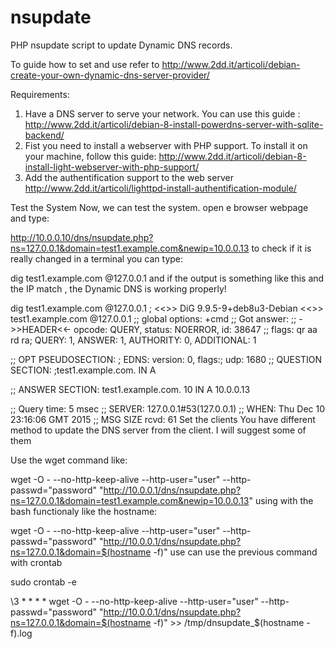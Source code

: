 # nsupdate
PHP nsupdate script to update Dynamic DNS records.

To guide how to set and use refer to http://www.2dd.it/articoli/debian-create-your-own-dynamic-dns-server-provider/

Requirements:

1. Have a DNS server to serve your network. You can use this guide : http://www.2dd.it/articoli/debian-8-install-powerdns-server-with-sqlite-backend/
2. Fist you need to install a webserver with PHP support. To install it on your machine, follow this guide: http://www.2dd.it/articoli/debian-8-install-light-webserver-with-php-support/
3. Add the authentification support to the web server http://www.2dd.it/articoli/lighttpd-install-authentification-module/


Test the System
Now, we can test the system.
open e browser webpage and type:

http://10.0.0.10/dns/nsupdate.php?ns=127.0.0.1&domain=test1.example.com&newip=10.0.0.13
to check if it is really changed in a terminal you can type:

dig test1.example.com @127.0.0.1
and if the output is something like this and the IP match , the Dynamic DNS is working properly!

dig test1.example.com @127.0.0.1
; <<>> DiG 9.9.5-9+deb8u3-Debian <<>> test1.example.com @127.0.0.1
;; global options: +cmd
;; Got answer:
;; ->>HEADER<<- opcode: QUERY, status: NOERROR, id: 38647
;; flags: qr aa rd ra; QUERY: 1, ANSWER: 1, AUTHORITY: 0, ADDITIONAL: 1

;; OPT PSEUDOSECTION:
; EDNS: version: 0, flags:; udp: 1680
;; QUESTION SECTION:
;test1.example.com.              IN      A

;; ANSWER SECTION:
test1.example.com.       10      IN      A       10.0.0.13

;; Query time: 5 msec
;; SERVER: 127.0.0.1#53(127.0.0.1)
;; WHEN: Thu Dec 10 23:16:06 GMT 2015
;; MSG SIZE  rcvd: 61
Set the clients
You have different method to update the DNS server from the client. I will suggest some of them

Use the wget command like:

wget -O -   --no-http-keep-alive  --http-user="user" --http-passwd="password" "http://10.0.0.1/dns/nsupdate.php?ns=127.0.0.1&domain=test1.example.com&newip=10.0.0.13"
using with the bash functionaly like the hostname:

wget -O -   --no-http-keep-alive  --http-user="user" --http-passwd="password" "http://10.0.0.1/dns/nsupdate.php?ns=127.0.0.1&domain=$(hostname -f)"
use can use the previous command with crontab

sudo crontab -e 

\3 * * * *   wget -O -   --no-http-keep-alive  --http-user="user" --http-passwd="password" "http://10.0.0.1/dns/nsupdate.php?ns=127.0.0.1&domain=$(hostname -f)" >> /tmp/dnsupdate_$(hostname -f).log

